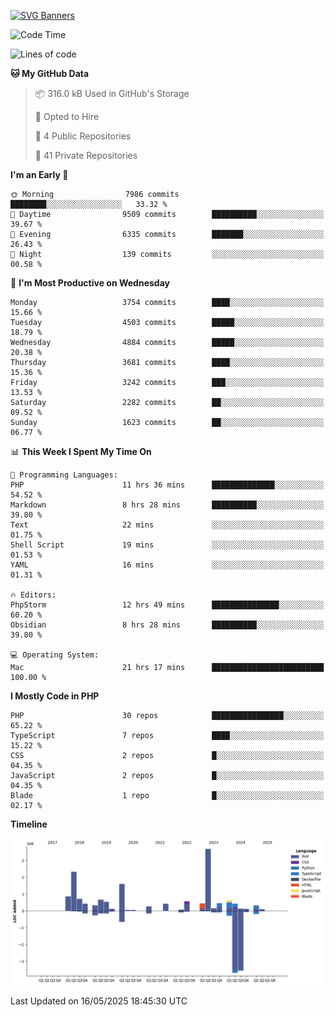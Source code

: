 [![SVG Banners](https://svg-banners.vercel.app/api?type=glitch&text1=Gere_Lajos%F0%9F%92%BB&width=800&height=400)](https://github.com/Akshay090/svg-banners)

<!--START_SECTION:waka-->
![Code Time](http://img.shields.io/badge/Code%20Time-2%2C460%20hrs%207%20mins-blue)

![Lines of code](https://img.shields.io/badge/From%20Hello%20World%20I%27ve%20Written-15.4%20million%20lines%20of%20code-blue)

**🐱 My GitHub Data** 

> 📦 316.0 kB Used in GitHub's Storage 
 > 
> 💼 Opted to Hire
 > 
> 📜 4 Public Repositories 
 > 
> 🔑 41 Private Repositories 
 > 
**I'm an Early 🐤** 

```text
🌞 Morning                7986 commits        ████████░░░░░░░░░░░░░░░░░   33.32 % 
🌆 Daytime                9509 commits        ██████████░░░░░░░░░░░░░░░   39.67 % 
🌃 Evening                6335 commits        ███████░░░░░░░░░░░░░░░░░░   26.43 % 
🌙 Night                  139 commits         ░░░░░░░░░░░░░░░░░░░░░░░░░   00.58 % 
```
📅 **I'm Most Productive on Wednesday** 

```text
Monday                   3754 commits        ████░░░░░░░░░░░░░░░░░░░░░   15.66 % 
Tuesday                  4503 commits        █████░░░░░░░░░░░░░░░░░░░░   18.79 % 
Wednesday                4884 commits        █████░░░░░░░░░░░░░░░░░░░░   20.38 % 
Thursday                 3681 commits        ████░░░░░░░░░░░░░░░░░░░░░   15.36 % 
Friday                   3242 commits        ███░░░░░░░░░░░░░░░░░░░░░░   13.53 % 
Saturday                 2282 commits        ██░░░░░░░░░░░░░░░░░░░░░░░   09.52 % 
Sunday                   1623 commits        ██░░░░░░░░░░░░░░░░░░░░░░░   06.77 % 
```


📊 **This Week I Spent My Time On** 

```text
💬 Programming Languages: 
PHP                      11 hrs 36 mins      ██████████████░░░░░░░░░░░   54.52 % 
Markdown                 8 hrs 28 mins       ██████████░░░░░░░░░░░░░░░   39.80 % 
Text                     22 mins             ░░░░░░░░░░░░░░░░░░░░░░░░░   01.75 % 
Shell Script             19 mins             ░░░░░░░░░░░░░░░░░░░░░░░░░   01.53 % 
YAML                     16 mins             ░░░░░░░░░░░░░░░░░░░░░░░░░   01.31 % 

🔥 Editors: 
PhpStorm                 12 hrs 49 mins      ███████████████░░░░░░░░░░   60.20 % 
Obsidian                 8 hrs 28 mins       ██████████░░░░░░░░░░░░░░░   39.80 % 

💻 Operating System: 
Mac                      21 hrs 17 mins      █████████████████████████   100.00 % 
```

**I Mostly Code in PHP** 

```text
PHP                      30 repos            ████████████████░░░░░░░░░   65.22 % 
TypeScript               7 repos             ████░░░░░░░░░░░░░░░░░░░░░   15.22 % 
CSS                      2 repos             █░░░░░░░░░░░░░░░░░░░░░░░░   04.35 % 
JavaScript               2 repos             █░░░░░░░░░░░░░░░░░░░░░░░░   04.35 % 
Blade                    1 repo              █░░░░░░░░░░░░░░░░░░░░░░░░   02.17 % 
```



**Timeline**

![Lines of Code chart](https://raw.githubusercontent.com/gere-lajos/gere-lajos/main/assets/bar_graph.png)


 Last Updated on 16/05/2025 18:45:30 UTC
<!--END_SECTION:waka-->
